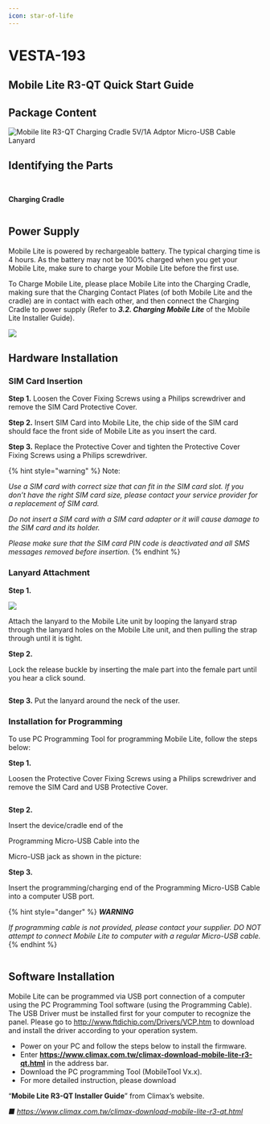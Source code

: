 ```yaml
---
icon: star-of-life
---
```


# VESTA-193

## Mobile Lite R3-QT Quick Start Guide

## **Package Content**

![Mobile lite R3-QT             Charging Cradle            5V/1A Adptor                                           Micro-USB                                             Cable Lanyard ](<.gitbook/assets/1 (69).png>)

## **Identifying the Parts**

<figure><img src=".gitbook/assets/1 (1) (1) (1) (1) (1) (1).png" alt=""><figcaption></figcaption></figure>

<figure><img src=".gitbook/assets/2 (4).png" alt=""><figcaption></figcaption></figure>

**Charging Cradle**

<figure><img src=".gitbook/assets/3 (3).png" alt=""><figcaption></figcaption></figure>

## **Power Supply**

Mobile Lite is powered by rechargeable battery. The typical charging time is 4 hours. As the battery may not be 100% charged when you get your Mobile Lite, make sure to charge your Mobile Lite before the first use.

To Charge Mobile Lite, please place Mobile Lite into the Charging Cradle, making sure that the Charging Contact Plates (of both Mobile Lite and the cradle) are in contact with each other, and then connect the Charging Cradle to power supply (Refer to _**3.2. Charging Mobile Lite**_ of the Mobile Lite Installer Guide).

![](<.gitbook/assets/17 (25).png>)

## **Hardware Installation**

### **SIM Card Insertion**

**Step 1.** Loosen the Cover Fixing Screws using a Philips screwdriver and remove the SIM Card Protective Cover.

**Step 2.** Insert SIM Card into Mobile Lite, the chip side of the SIM card should face the front side of Mobile Lite as you insert the card.

**Step 3.** Replace the Protective Cover and tighten the Protective Cover Fixing Screws using a Philips screwdriver.

{% hint style="warning" %}
Note:

_Use a SIM card with correct size that can fit in the SIM card slot. If you don’t have the right SIM card size, please contact your service provider for a replacement of SIM card._

_Do not insert a SIM card with a SIM card adapter or it will cause damage to the SIM card and its holder._

_Please make sure that the SIM card PIN code is deactivated and all SMS messages removed before insertion._
{% endhint %}

### **Lanyard Attachment**

**Step 1.**

![](<.gitbook/assets/20 (13).jpeg>)

Attach the lanyard to the Mobile Lite unit by looping the lanyard strap through the lanyard holes on the Mobile Lite unit, and then pulling the strap through until it is tight.

**Step 2.**

Lock the release buckle by inserting the male part into the female part until you hear a click sound.

<figure><img src=".gitbook/assets/4 (1) (1) (1) (1) (1).png" alt=""><figcaption></figcaption></figure>

**Step 3.** Put the lanyard around the neck of the user.

### **Installation for Programming**

To use PC Programming Tool for programming Mobile Lite, follow the steps below:

**Step 1.**

Loosen the Protective Cover Fixing Screws using a Philips screwdriver and remove the SIM Card and USB Protective Cover.

<figure><img src=".gitbook/assets/5 (1) (1) (1).png" alt=""><figcaption></figcaption></figure>

**Step 2.**

Insert the device/cradle end of the

Programming Micro-USB Cable into the

Micro-USB jack as shown in the picture:

**Step 3.**

Insert the programming/charging end of the Programming Micro-USB Cable into a computer USB port.

{% hint style="danger" %}
_**WARNING**_

_If programming cable is not provided, please contact your supplier. DO NOT attempt to connect Mobile Lite to computer with a regular Micro-USB cable._
{% endhint %}

<figure><img src=".gitbook/assets/6 (1) (1) (1) (1).png" alt=""><figcaption></figcaption></figure>

## **Software Installation**

Mobile Lite can be programmed via USB port connection of a computer using the PC Programming Tool software (using the Programming Cable). The USB Driver must be installed first for your computer to recognize the panel. Please go to http://www.ftdichip.com/Drivers/VCP.htm to download and install the driver according to your operation system.

* Power on your PC and follow the steps below to install the firmware.
* Enter **https://www.climax.com.tw/climax-download-mobile-lite-r3-qt.html** in the address bar.
* Download the PC programming Tool (MobileTool Vx.x).
* For more detailed instruction, please download

“**Mobile Lite R3-QT Installer Guide**” from Climax’s website.

_■ https://www.climax.com.tw/climax-download-mobile-lite-r3-qt.html_

<figure><img src=".gitbook/assets/7 (1) (1) (1) (1).png" alt=""><figcaption></figcaption></figure>
